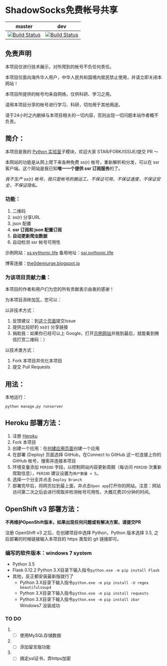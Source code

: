 # ShadowSocks免费帐号共享

| **master** | **dev** |
|--------|--------|
| [![Build Status](https://travis-ci.org/the0demiurge/ShadowSocksShare-OpenShift.svg?branch=master)](https://travis-ci.org/the0demiurge/ShadowSocksShare-OpenShift) | [![Build Status](https://travis-ci.org/the0demiurge/ShadowSocksShare-OpenShift.svg?branch=dev)](https://travis-ci.org/the0demiurge/ShadowSocksShare-OpenShift) |

## 免责声明

本项目仅进行技术展示，对所爬到的帐号不负任何责任。

本项目仅面向海外华人用户，中华人民共和国境内居民禁止使用，并请立即关闭本网站！

本项目所提供的帐号均来自网络，仅供科研、学习之用。

请用本项目分享的帐号进行学习、科研，切勿用于其他用途。

请于24小时之内删掉与本项目相关的一切内容，否则出现一切问题本站作者概不负责。

## 简介：

本项目是我的 [Python 实验室](https://github.com/the0demiurge/Python-Scripts)子模块，欢迎大家 STAR/FORK/ISSUE/提交 PR ～

本网站的功能是从网上爬下来各种免费 ss(r) 帐号，重新解析和分发，可以在 ssr 客户端。这个网站是我已知**唯一一个提供 ssr 订阅服务**的了。

*我不生产 ss(r) 帐号，我只是帐号的搬运工。不保证可用，不保证速度，不保证安全，不保证隐私。*


### 功能：

1. 二维码
2. ss(r) 分享URL
3. json 配置
4. **ssr 订阅和 json 配置订阅**
5. **自动更新爬虫数据**
6. 自动检测 ssr 帐号可用性


示例网站：[ss.pythonic.life](http://ss.pythonic.life)
备用地址：[ssr.pythonic.life](http://ssr.pythonic.life)

博客连接：[the0demiurge.blogspot.jp](https://the0demiurge.blogspot.jp/2017/07/shadowsocks.html)

### 为该项目贡献力量：
本项目的作者和用户们为您的所有贡献表示由衷的感谢！

为本项目添砖加瓦，您可以：

以非技术方式：

1. 反馈建议：到[这个页面](https://github.com/the0demiurge/ShadowSocksShare-OpenShift/issues)提交Issue
2. 提供比较好的 ss(r) 分享链接
3. 捐助我：如果你已经可以上 Google，打开[示例网站](http://ss.pythonic.life)并拖到最后，就能看到微信打赏二维码：）

以技术类方式：

1. Fork 本项目并优化本项目
2. 提交 Pull Requests

## 用法：
本地运行：

`python manage.py runserver`

## Heroku 部署方法：
1. 注册 [Heroku](https://heroku.com) 
2. Fork 本项目
3. 创建一个应用：在[创建应用页面](https://dashboard.heroku.com/new-app)创建一个应用
4. 在部署 (Deploy) 页面选择 GitHub，在Connect to GitHub 这一栏连接上你的 GitHub 帐号，搜索并连接本项目
6. 环境变量添加 `PERIOD` 字段，以控制网站内容更新周期（每访问 `PERIOD` 次重新爬取信息），`PERIOD` 建议设置为`用户数量 × 5`。
7. 选择一个分支并点击 `Deploy Branch`
8. 部署完毕后，将网页拉到最上面，并点击`Open app`打开你的网站。注意：网站访问第二次之后会进行爬取并检测帐号可用性，大概花费20分钟的时间。

## OpenShift v3 部署方法：

**不再维护OpenShift版本，如果出现任何问题或有解决方案，请提交PR**

注册 OpenShift v3 之后，在创建项目中选择 Python，Python 版本选择 3.5, 之后部署的时候链接输入本项目的 https 类型的 git 链接即可。

### 编写的软件版本：windows 7 system

* Python 3.5
* Flask 0.12.2  Python 3.X目录下输入指令`python.exe -m pip install Flask`
* 其他，反正都安装最新版就行了 
  * Python 3.X目录下输入指令`python.exe -m pip install -U regex beautifulsoup4`
  * Python 3.X目录下输入指令`python.exe -m pip install requests`
  * Python 3.X目录下输入指令`python.exe -m pip install zbar` Windows7 没装成功


### TO DO

1. - [ ] 使用MySQL存储数据
2. - [ ] 添加留言版功能
3. - [ ] 搞定ssl证书，弄https加密
